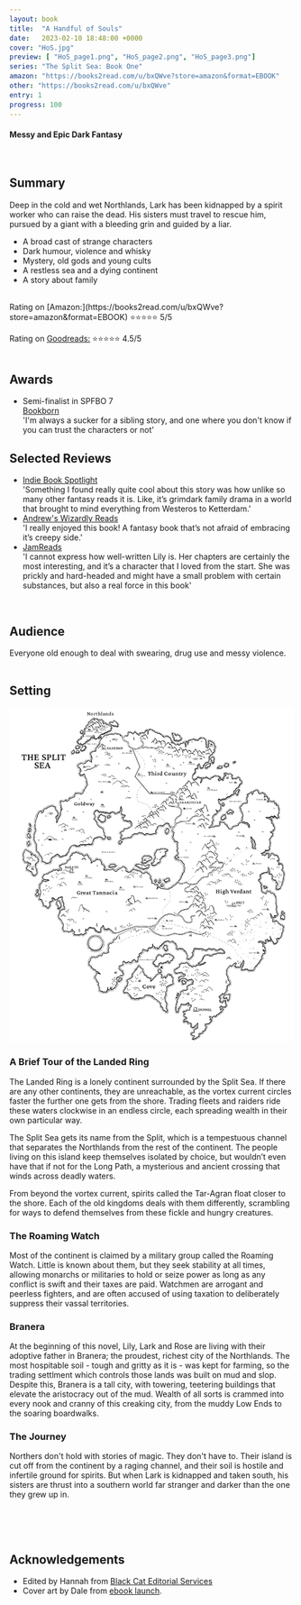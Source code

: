 ```yaml
---
layout: book
title:  "A Handful of Souls"
date:   2023-02-10 18:48:00 +0000
cover: "HoS.jpg"
preview: [ "HoS_page1.png", "HoS_page2.png", "HoS_page3.png"]
series: "The Split Sea: Book One"
amazon: "https://books2read.com/u/bxQWve?store=amazon&format=EBOOK"
other: "https://books2read.com/u/bxQWve"
entry: 1
progress: 100
---
```


#### Messy and Epic Dark Fantasy
<br />

## Summary

Deep in the cold and wet Northlands, Lark has been kidnapped by a spirit worker who can raise the dead. His sisters must travel to rescue him, pursued by a giant with a bleeding grin and guided by a liar.

- A broad cast of strange characters
- Dark humour, violence and whisky
- Mystery, old gods and young cults
- A restless sea and a dying continent
- A story about family

<br />
Rating on [Amazon:](https://books2read.com/u/bxQWve?store=amazon&format=EBOOK) ⭐⭐⭐⭐⭐ 5/5

Rating on [Goodreads:](https://www.goodreads.com/book/show/56537126-a-handful-of-souls) ⭐⭐⭐⭐<span class="small-star">⭐</span> 4.5/5
<br />
<br />

## Awards
- Semi-finalist in SPFBO 7 <br /> [Bookborn](https://www.youtube.com/watch?v=RzdRHa8Ru5k&t=135s) <br /><span class="quote">'I'm always a sucker for a sibling story, and one where you don't know if you can trust the characters or not'</span>

## Selected Reviews

- [Indie Book Spotlight](https://rebeccacrunden.com/2022/08/04/book-review-a-handful-of-souls-by-stephen-rice/)<br /><span class="quote">'Something I found really quite cool about this story was how unlike so many other fantasy reads it is. Like, it’s grimdark family drama in a world that brought to mind everything from Westeros to Ketterdam.'</span>
- [Andrew's Wizardly Reads](https://www.goodreads.com/review/show/4972696735)<br /><span class="quote">'I really enjoyed this book! A fantasy book that’s not afraid of embracing it’s creepy side.'</span>
- [JamReads](https://jamreads.com/reviews/a-handful-of-souls-the-split-sea-1-by-stephen-rice)<br /><span class="quote">'I cannot express how well-written Lily is. Her chapters are certainly the most interesting, and it’s a character that I loved from the start. She was prickly and hard-headed and might have a small problem with certain substances, but also a real force in this book'</span>

<br />

## Audience
Everyone old enough to deal with swearing, drug use and messy violence.
<br />
<br />

## Setting
<a href="/assets/SplitSeaMap.png"><img src="/assets/SplitSeaMap.png" class="map" id="map" alt="Map of the Split Sea"/></a>

### A Brief Tour of the Landed Ring
The Landed Ring is a lonely continent surrounded by the Split Sea. If there are any other continents, they are unreachable, as the vortex current circles faster the further one gets from the shore. Trading fleets and raiders ride these waters clockwise in an endless circle, each spreading wealth in their own particular way.

The Split Sea gets its name from the Split, which is a tempestuous channel that separates the Northlands from the rest of the continent. The people living on this island keep themselves isolated by choice, but wouldn’t even have that if not for the Long Path, a mysterious and ancient crossing that winds across deadly waters.

From beyond the vortex current, spirits called the Tar-Agran float closer to the shore. Each of the old kingdoms deals with them differently, scrambling for ways to defend themselves from these fickle and hungry creatures.

### The Roaming Watch
Most of the continent is claimed by a military group called the Roaming Watch. Little is known about them, but they seek stability at all times, allowing monarchs or militaries to hold or seize power as long as any conflict is swift and their taxes are paid. Watchmen are arrogant and peerless fighters, and are often accused of using taxation to deliberately suppress their vassal territories.

### Branera
At the beginning of this novel, Lily, Lark and Rose are living with their adoptive father in Branera; the proudest, richest city of the Northlands. The most hospitable soil - tough and gritty as it is - was kept for farming, so the trading settlment which controls those lands was built on mud and slop. Despite this, Branera is a tall city, with towering, teetering buildings that elevate the aristocracy out of the mud. Wealth of all sorts is crammed into every nook and cranny of this creaking city, from the muddy Low Ends to the soaring boardwalks.

### The Journey

Northers don't hold with stories of magic. They don't have to. Their island is cut off from the continent by a raging channel, and their soil is hostile and infertile ground for spirits. But when Lark is kidnapped and taken south, his sisters are thrust into a southern world far stranger and darker than the one they grew up in.


<br />
<br />
<br />


## Acknowledgements

- Edited by Hannah from [Black Cat Editorial Services](https://blackcatedit.com/)
- Cover art by Dale from [ebook launch](https://ebooklaunch.com/).
